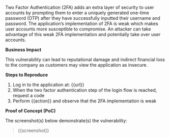 Two Factor Authentication (2FA) adds an extra layer of security to user accounts by prompting them to enter a uniquely generated one-time password (OTP) after they have successfully inputted their username and password. The application’s implementation of 2FA is weak which makes user accounts more susceptible to compromise. An attacker can take advantage of this weak 2FA implementation and potentially take over user accounts.

**Business Impact**

This vulnerability can lead to reputational damage and indirect financial loss to the company as customers may view the application as insecure.

**Steps to Reproduce**

1. Log in to the application at: {{url}}
1. When the two factor authentication step of the login flow is reached, request a code
1. Perform {{action}} and observe that the 2FA implementation is weak

**Proof of Concept (PoC)**

The screenshot(s) below demonstrate(s) the vulnerability:
>
> {{screenshot}}
